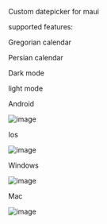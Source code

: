 Custom datepicker for maui

supported features:

Gregorian calendar

Persian calendar

Dark mode

light mode


Android

![image](https://github.com/user-attachments/assets/b4e1db99-291e-4759-ba0b-94374f3b7f99)

Ios

![image](https://github.com/user-attachments/assets/ca0885ea-bdd2-411b-af7c-495971f6a3a8)

Windows

![image](https://github.com/user-attachments/assets/32455e31-1f4a-4f31-9ea6-a17089eac4f4)

Mac

![image](https://github.com/user-attachments/assets/e50a4896-89d8-4eac-8aa3-52f1218d2933)
